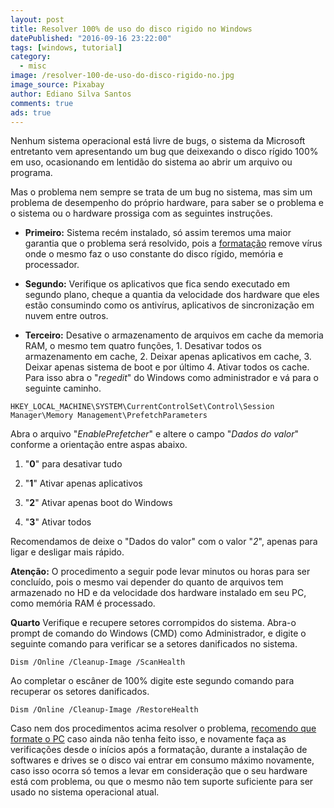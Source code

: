 ```yaml
---
layout: post
title: Resolver 100% de uso do disco rigido no Windows
datePublished: "2016-09-16 23:22:00"
tags: [windows, tutorial]
category:
  - misc
image: /resolver-100-de-uso-do-disco-rigido-no.jpg
image_source: Pixabay
author: Ediano Silva Santos
comments: true
ads: true
---
```


Nenhum sistema operacional está livre de bugs, o sistema da Microsoft entretanto vem apresentando um bug que deixexando o disco rígido 100% em uso, ocasionando em lentidão do sistema ao abrir um arquivo ou programa.

Mas o problema nem sempre se trata de um bug no sistema, mas sim um problema de desempenho do próprio hardware, para saber se o problema e o sistema ou o hardware prossiga com as seguintes instruções.

* **Primeiro:** Sistema recém instalado, só assim teremos uma maior garantia que o problema será resolvido, pois a <a href="https://www.insideblock.com/blog/como-formatar-seu-computador-com.html" target="_blank" rel="noopener">formatação</a> remove vírus onde o mesmo faz o uso constante do disco rígido, memória e processador.

* **Segundo:** Verifique os aplicativos que fica sendo executado em segundo plano, cheque a quantia da velocidade dos hardware que eles estão consumindo como os antivírus, aplicativos de sincronização em nuvem entre outros.

* **Terceiro:** Desative o armazenamento de arquivos em cache da memoria RAM, o mesmo tem quatro funções, 1. Desativar todos os armazenamento em cache, 2. Deixar apenas aplicativos em cache, 3. Deixar apenas sistema de boot e por último 4. Ativar todos os cache. Para isso abra o "*regedit*" do Windows como administrador e vá para o seguinte caminho.

```
HKEY_LOCAL_MACHINE\SYSTEM\CurrentControlSet\Control\Session Manager\Memory Management\PrefetchParameters
```

Abra o arquivo "*EnablePrefetcher*" e altere o campo "*Dados do valor*" conforme a orientação entre aspas abaixo.

1. "**0**" para desativar tudo

2. "**1**" Ativar apenas aplicativos

2. "**2**" Ativar apenas boot do Windows

4. "**3**" Ativar todos

Recomendamos de deixe o "Dados do valor" com o valor "*2*", apenas para ligar e desligar mais rápido.

**Atenção:** O procedimento a seguir pode levar minutos ou horas para ser concluído, pois o mesmo vai depender do quanto de arquivos tem armazenado no HD e da velocidade dos hardware instalado em seu PC, como memória RAM é processado.

**Quarto** Verifique e recupere setores corrompidos do sistema. Abra-o prompt de comando do Windows (CMD) como Administrador, e digite o seguinte comando para verificar se a setores danificados no sistema.

```
Dism /Online /Cleanup-Image /ScanHealth
```

Ao completar o escâner de 100% digite este segundo comando para recuperar os setores danificados.

```
Dism /Online /Cleanup-Image /RestoreHealth
```

Caso nem dos procedimentos acima resolver o problema, <a href="https://www.insideblock.com/blog/como-formatar-seu-computador-com.html" target="_blank" rel="noopener">recomendo que formate o PC</a> caso ainda não tenha feito isso, e novamente faça as verificações desde o inícios após a formatação, durante a instalação de softwares e drives se o disco vai entrar em consumo máximo novamente, caso isso ocorra só temos a levar em consideração que o seu hardware está com problema, ou que o mesmo não tem suporte suficiente para ser usado no sistema operacional atual.
